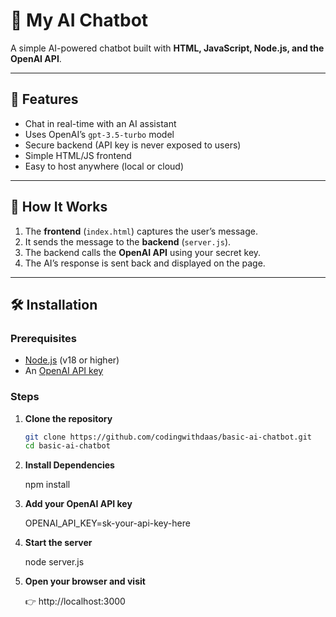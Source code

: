 ﻿# 🤖 My AI Chatbot

A simple AI-powered chatbot built with **HTML, JavaScript, Node.js, and the OpenAI API**.

---

## 🚀 Features

- Chat in real-time with an AI assistant
- Uses OpenAI’s `gpt-3.5-turbo` model
- Secure backend (API key is never exposed to users)
- Simple HTML/JS frontend
- Easy to host anywhere (local or cloud)

---

## 🧠 How It Works

1. The **frontend** (`index.html`) captures the user’s message.
2. It sends the message to the **backend** (`server.js`).
3. The backend calls the **OpenAI API** using your secret key.
4. The AI’s response is sent back and displayed on the page.

---

## 🛠️ Installation

### Prerequisites

- [Node.js](https://nodejs.org) (v18 or higher)
- An [OpenAI API key](https://platform.openai.com/api-keys)

### Steps

1. **Clone the repository**
   ```bash
   git clone https://github.com/codingwithdaas/basic-ai-chatbot.git
   cd basic-ai-chatbot
   ```
2. **Install Dependencies**

   npm install

3. **Add your OpenAI API key**

   OPENAI_API_KEY=sk-your-api-key-here

4. **Start the server**

   node server.js

5. **Open your browser and visit**

   👉 http://localhost:3000

